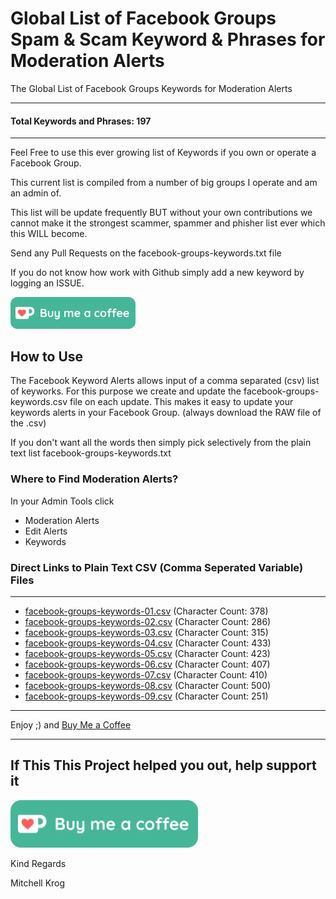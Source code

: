# Global List of Facebook Groups Spam & Scam Keyword & Phrases for Moderation Alerts

The Global List of Facebook Groups Keywords for Moderation Alerts

_______________
#### Total Keywords and Phrases: 197
____________________

Feel Free to use this ever growing list of Keywords if you own or operate a Facebook Group.

This current list is compiled from a number of big groups I operate and am an admin of.

This list will be update frequently BUT without your own contributions we cannot make it the strongest scammer, spammer and phisher list ever which this WILL become.

Send any Pull Requests on the facebook-groups-keywords.txt file

If you do not know how work with Github simply add a new keyword by logging an ISSUE.

[<img src="https://github.com/mitchellkrogza/nginx-ultimate-bad-bot-blocker/blob/master/.assets/kofi4.png" alt="Buy me COFFEE" width="200"/>](https://www.buymeacoffee.com/mitchellkrog)

## How to Use

The Facebook Keyword Alerts allows input of a comma separated (csv) list of keyworks. For this purpose we create and update the facebook-groups-keywords.csv file on each update. This makes it easy to update your keywords alerts in your Facebook Group. (always download the RAW file of the .csv)

If you don't want all the words then simply pick selectively from the plain text list facebook-groups-keywords.txt

### Where to Find Moderation Alerts?

In your Admin Tools click 
- Moderation Alerts
- Edit Alerts
- Keywords

### Direct Links to Plain Text CSV (Comma Seperated Variable) Files

---------------

* [facebook-groups-keywords-01.csv](https://raw.githubusercontent.com/mitchellkrogza/Global-List-Facebook-Groups-Keyword-Moderation-Alerts/main/facebook-groups-keywords-01.csv) (Character Count: 378)
* [facebook-groups-keywords-02.csv](https://raw.githubusercontent.com/mitchellkrogza/Global-List-Facebook-Groups-Keyword-Moderation-Alerts/main/facebook-groups-keywords-02.csv) (Character Count: 286)
* [facebook-groups-keywords-03.csv](https://raw.githubusercontent.com/mitchellkrogza/Global-List-Facebook-Groups-Keyword-Moderation-Alerts/main/facebook-groups-keywords-03.csv) (Character Count: 315)
* [facebook-groups-keywords-04.csv](https://raw.githubusercontent.com/mitchellkrogza/Global-List-Facebook-Groups-Keyword-Moderation-Alerts/main/facebook-groups-keywords-04.csv) (Character Count: 433)
* [facebook-groups-keywords-05.csv](https://raw.githubusercontent.com/mitchellkrogza/Global-List-Facebook-Groups-Keyword-Moderation-Alerts/main/facebook-groups-keywords-05.csv) (Character Count: 423)
* [facebook-groups-keywords-06.csv](https://raw.githubusercontent.com/mitchellkrogza/Global-List-Facebook-Groups-Keyword-Moderation-Alerts/main/facebook-groups-keywords-06.csv) (Character Count: 407)
* [facebook-groups-keywords-07.csv](https://raw.githubusercontent.com/mitchellkrogza/Global-List-Facebook-Groups-Keyword-Moderation-Alerts/main/facebook-groups-keywords-07.csv) (Character Count: 410)
* [facebook-groups-keywords-08.csv](https://raw.githubusercontent.com/mitchellkrogza/Global-List-Facebook-Groups-Keyword-Moderation-Alerts/main/facebook-groups-keywords-08.csv) (Character Count: 500)
* [facebook-groups-keywords-09.csv](https://raw.githubusercontent.com/mitchellkrogza/Global-List-Facebook-Groups-Keyword-Moderation-Alerts/main/facebook-groups-keywords-09.csv) (Character Count: 251)

--------------------

Enjoy ;) and [Buy Me a Coffee](https://www.buymeacoffee.com/mitchellkrog)

************************************************
## If This This Project helped you out, help support it 

[<img src="https://github.com/mitchellkrogza/nginx-ultimate-bad-bot-blocker/blob/master/.assets/kofi4.png" alt="Buy me COFFEE" width="300"/>](https://www.buymeacoffee.com/mitchellkrog)


Kind Regards

Mitchell Krog
